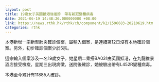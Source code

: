 ```yaml
---
layout: post
title: 19歲女子英國抵港後確診　帶有新冠變種病毒
date: 2021-06-19 14:48:26.000000000 +08:00
link: https://news.rthk.hk/rthk/ch/component/k2/1596683-20210619.htm
categories: rthk
---
```


本港新增一宗新型肺炎確診個案，屬輸入個案，是連續第12日沒有本地確診個案。另外，初步確診個案少於5宗。

這宗輸入個案涉及一名19歲女子，她星期二乘搭BA031由英國抵港，在九龍維景酒店接受檢疫，星期三出現病徵，送院後確診，她被驗出帶有L452R變種病毒。

本港至今累計有11885人確診。
